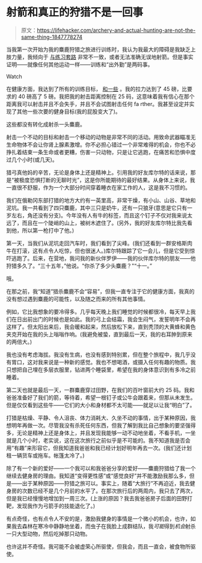 # 射箭和真正的狩猎不是一回事

> 原文：<https://lifehacker.com/archery-and-actual-hunting-are-not-the-same-thing-1847778274>

当我第一次开始为我的麋鹿狩猎之旅进行训练时，我认为我最大的障碍是我缺乏上肢力量，我倾向于 [与练习套路](https://lifehacker.com/could-a-compound-bow-help-me-stick-to-an-exercise-routi-1847690796) 非常不一致，或者无法准确无误地射箭。但是事实证明——就像任何其他运动一样——训练和“出外勤”是两码事。

Watch

在健康方面，我达到了所有的训练目标， [和一些](https://lifehacker.com/how-training-for-a-hunting-trip-gave-me-a-bigger-ass-1847731726) 。我的拉力达到了 45 磅，比要求的 40 磅高了 5 磅。我把我的射击距离控制在 25 码，这意味着我有信心在那个距离我可以射击并且不会失手，并且不会试图射击任何 fa rther。我甚至设定并实现了其他一些次要的健身目标(我的屁股变大了)。

这些都没有转化成射杀一头麋鹿。

射击一个不动的目标和射击一个移动的动物是非常不同的活动。用致命武器瞄准无生命物体不会让你肾上腺素激增。你不必担心错过一个非常难得的机会，你也不必挣扎着结束一条生命或者更糟，伤害一只动物，只是让它逃跑，在痛苦和恐惧中度过几个小时(或几天)。

猎弓真他妈的辛苦，无论是身体上还是精神上。引用我的好友库尔特的话来说，那是“被极度恐惧打断的无聊时光”，这是你所能期待的最好结果。从身体上来说，我一直很不舒服，作为一个大部分时间穿着睡衣在家工作的人，这是我不习惯的。

我们在俄勒冈东部打猎的地方大约有一英里高，非常干燥，有小山、山谷、草地和泥坑。我一共看到了四只麋鹿，其中三只是奶牛，还有一只狼牙(意思是它只有一岁左右，角还没有分支)。今年没有人有牛的标签，而且这个钉子不仅对我来说太远了，而且在一个陡峭的山上，被树木遮住了。(另外，我的好友库尔特比我先看到他，所以第一枪打中了他。)

第一天，当我们从泥坑走回汽车时，我们看到了尖峰。(我们还看到一群安格斯肉牛在打滚，这有点令人吃惊，但也很迷人。)库尔特跟踪了它一会儿，但是它受到惊吓逃跑了。后来，在营地，我问我的新伙伴罗伊——我的伙伴库尔特的朋友——他狩猎多久了。“三十五年，”他说。"你杀了多少头麋鹿？"“十一。”

哦。

在那之前，我“知道”猎杀麋鹿不会“容易”，但我一直专注于它的健康方面，我真的没有想过遇到麋鹿的可能性，以及随之而来的所有其他事情。

例如，它比我想象的要冷得多。几乎每天晚上我们睡觉的时候都很冷，每天早上我们在日出前出门的时候也是如此。我的弓上会结霜，我会生闷气，发誓明年不会再这样了。但太阳出来后，我会暖和起来，然后放松下来，直到秃顶的大黄蜂和黄色夹克开始在我的头上嗡嗡作响。(我避免被蛰，直到最后一天，我的右耳肿到原来的两倍大。)

我也没有考虑海拔。我没有生病，也没有感到特别累，但在整个旅程中，我几乎没有胃口，这对我来说是一种新的感觉。我也不想喝酒，或摄入任何有趣的物质。我只想把自己埋在多层衣服里，钻进两个睡袋里，希望在我的身体意识到有多冷之前睡着。

第二天也就是最后一天，一群麋鹿穿过田野，在我们的百叶窗前大约 25 码。我和爸爸准备好了我们的箭，等待着，希望一根钉子或公牛会跟着来，但那从未发生。但是仅仅看到这些牛——它们的大小和身材都不太可能——就足以让我“明白”了。

打猎是枯燥、平静、令人沮丧、体力消耗大、久坐不动的事情，出于某种原因，我想明年再做一次。尽管我没有杀死任何东西，但我了解到我比自己想象的要坚强得多，无论是精神上还是身体上，并且发现我能够一动不动地坐着，不看手机，一坐就是几个小时，老实说，这在这次旅行之前似乎是不可能的。我不知道我是否会用“有趣”来形容它，但我知道我爸爸和我已经计划好明年再去一次。(我们还计划租一辆货车或拖车。帐篷太冷了。)

除了有一个新的爱好——一个我可以和我爸爸分享的爱好——麋鹿狩猎给了我一个继续去健身房的理由。我知道“变得更性感”或“感觉良好”并不能激励我那么多，但是——出于某种原因——狩猎之旅可以。事实上，随着“大旅行”不再迫近，我去健身房的次数已经不是几个月前的水平了。在那次旅行后的两周内，我只去了两次，但是我已经慢慢地增加到一周三次。(上涨的原因？我去我爸爸房子后面的田野打靶，发现我作为弓箭手的技能退化了。)

有点奇怪，也有点令人不安的是，激励我健身的事情是一个微小的机会，也许，如果我去森林在寒冷中静静地坐着，而虫子在我脸上成群结队，我*可能*得到*机会*射杀一只大型动物，然后吃掉那只动物。

也许这并不奇怪。我可能不会被虚荣心所驱使，但我会，而且一直会，被食物所驱使。